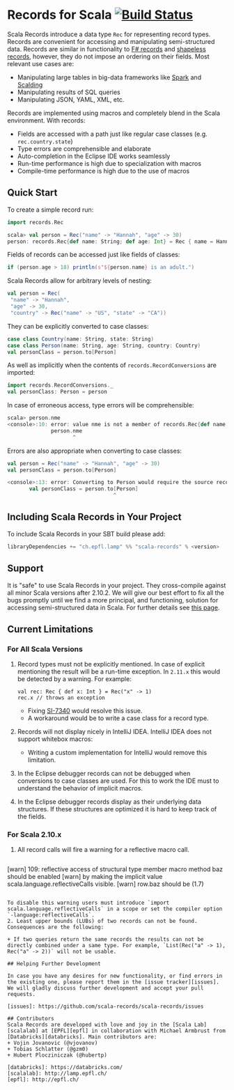 Records for Scala [![Build Status](https://travis-ci.org/scala-records/scala-records.png?branch=master)](https://travis-ci.org/scala-records/scala-records)
================================================

Scala Records introduce a data type `Rec` for representing record types. Records are convenient for accessing and manipulating semi-structured data. Records are similar in functionality to [F# records][f#-records] and [shapeless records][shapeless-records], however, they do not impose an ordering on their fields. Most relevant use cases are:
+ Manipulating large tables in big-data frameworks like [Spark][spark] and [Scalding][scalding]
+ Manipulating results of SQL queries
+ Manipulating JSON, YAML, XML, etc.

Records are implemented using macros and completely blend in the Scala environment. With records:
+ Fields are accessed with a path just like regular case classes (e.g. `rec.country.state`)
+ Type errors are comprehensible and elaborate
+ Auto-completion in the Eclipse IDE works seamlessly
+ Run-time performance is high due to specialization with macros
+ Compile-time performance is high due to the use of macros

[f#-records]: http://msdn.microsoft.com/en-us/library/dd233184.aspx
[shapeless-records]: https://github.com/milessabin/shapeless/blob/master/examples/src/main/scala/shapeless/examples/records.scala
[scalding]: https://github.com/twitter/scalding
[spark]: https://spark.apache.org/

## Quick Start

To create a simple record run:
```scala
import records.Rec

scala> val person = Rec("name" -> "Hannah", "age" -> 30)
person: records.Rec{def name: String; def age: Int} = Rec { name = Hannah, age = 30 }
```

Fields of records can be accessed just like fields of classes:
```scala
if (person.age > 18) println(s"${person.name} is an adult.")
```

Scala Records allow for arbitrary levels of nesting:
```scala
val person = Rec(
 "name" -> "Hannah",
 "age" -> 30,
 "country" -> Rec("name" -> "US", "state" -> "CA"))
```

They can be explicitly converted to case classes:
```scala
case class Country(name: String, state: String)
case class Person(name: String, age: String, country: Country)
val personClass = person.to[Person]
```

As well as implicitly when the contents of `records.RecordConversions` are imported:
```scala
import records.RecordConversions._
val personClass: Person = person
```

In case of erroneous access, type errors will be comprehensible:
```scala
scala> person.nme
<console>:10: error: value nme is not a member of records.Rec{def name: String; def age: Int}
              person.nme
                     ^
```

Errors are also appropriate when converting to case classes:
```scala
val person = Rec("name" -> "Hannah", "age" -> 30)
val personClass = person.to[Person]

<console>:13: error: Converting to Person would require the source record to have the following additional fields: [country: Country].
       val personClass = person.to[Person]
                                  ^
```

## Including Scala Records in Your Project

To include Scala Records in your SBT build please add:

```scala
libraryDependencies += "ch.epfl.lamp" %% "scala-records" % <version>
```

[sonatype]: https://oss.sonatype.org/index.html#nexus-search;quick~scala-records

## Support

It is "safe" to use Scala Records in your project. They cross-compile against all minor Scala versions after 2.10.2. We will give our best effort to fix all the bugs promptly until we find a more principal, and functioning, solution for accessing semi-structured data in Scala. For further details see [this page][design-decisions].

[design-decisions]: https://github.com/scala-records/scala-records/wiki/Why-Scala-Records-with-Structural-Types-and-Macros%3F
## Current Limitations
### For All Scala Versions

1. Record types must not be explicitly mentioned. In case of explicit mentioning the result will be a run-time exception. In `2.11.x` this would be detected by a warning. For example:

   ```
   val rec: Rec { def x: Int } = Rec("x" -> 1)
   rec.x // throws an exception
   ```
   + Fixing [SI-7340](https://issues.scala-lang.org/browse/SI-7340) would resolve this issue.
   + A workaround would be to write a case class for a record type.

2. Records will not display nicely in IntelliJ IDEA. IntelliJ IDEA does not support whitebox macros:
   + Writing a custom implementation for IntelliJ would remove this limitation.

3. In the Eclipse debugger records can not be debugged when conversions to case classes are used. For this to work the IDE must to understand the behavior of implicit macros.

4. In the Eclipse debugger records display as their underlying data structures. If these structures are optimized it is hard to keep track of the fields.

### For Scala 2.10.x

1. All record calls will fire a warning for a reflective macro call.

   ```
[warn] 109: reflective access of structural type member macro method baz should be enabled
[warn] by making the implicit value scala.language.reflectiveCalls visible.
[warn]     row.baz should be (1.7)
   ```

   To disable this warning users must introduce `import scala.language.reflectiveCalls` in a scope or set the compiler option `-language:reflectiveCalls`.
2. Least upper bounds (LUBs) of two records can not be found. Consequences are the following:

   + If two queries return the same records the results can not be directly combined under a same type. For example, `List(Rec("a" -> 1), Rec("a" -> 2))` will not be usable.

## Helping Further Development

In case you have any desires for new functionality, or find errors in the existing one, please report them in the [issue tracker][issues]. We will gladly discuss further development and accept your pull requests.

[issues]: https://github.com/scala-records/scala-records/issues

## Contributors
Scala Records are developed with love and joy in the [Scala Lab][scalalab] at [EPFL][epfl] in collaboration with Michael Armbrust from [Databricks][databricks]. Main contributors are:
 + Vojin Jovanovic (@vjovanov)
 + Tobias Schlatter (@gzm0)
 + Hubert Plocziniczak (@hubertp)

[databricks]: https://databricks.com/
[scalalab]: http://lamp.epfl.ch/
[epfl]: http://epfl.ch/
